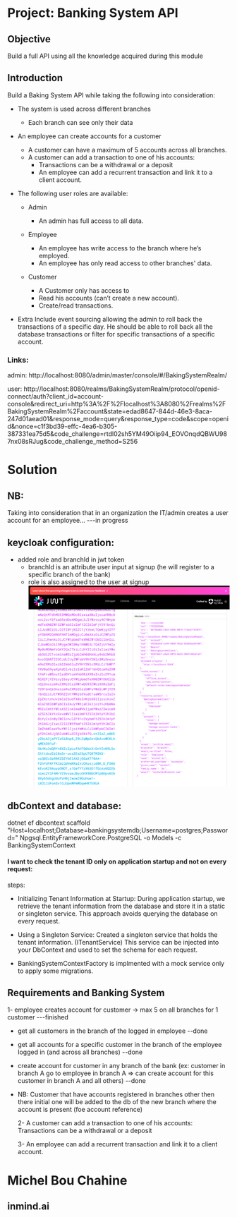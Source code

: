 # Project: Banking System API
## Objective
Build a full API using all the knowledge acquired during this module

## Introduction
Build a Baking System API while taking the following into consideration:

- The system is used across different branches
  - Each branch can see only their data
  
- An employee can create accounts for a customer
  - A customer can have a maximum of 5 accounts across all branches.
  - A customer can add a transaction to one of his accounts:
    - Transactions can be a withdrawal or a deposit
    - An employee can add a recurrent transaction and link it to a client account.

- The following user roles are available:
  - Admin
    - An admin has full access to all data.
      
  - Employee
    - An employee has write access to the branch where he’s employed.
    - An employee has only read access to other branches' data.
      
  - Customer
    - A Customer only has access to
    - Read his accounts (can’t create a new account).
    - Create/read transactions.
      
- Extra
Include event sourcing allowing the admin to roll back the transactions of a specific day. He should be able to roll
back all the database transactions or filter for specific transactions of a specific account.

### Links:

admin: http://localhost:8080/admin/master/console/#/BakingSystemRealm/

user: http://localhost:8080/realms/BakingSystemRealm/protocol/openid-connect/auth?client_id=account-console&redirect_uri=http%3A%2F%2Flocalhost%3A8080%2Frealms%2FBakingSystemRealm%2Faccount&state=edad8647-844d-46e3-8aca-247d01aead01&response_mode=query&response_type=code&scope=openid&nonce=c1f3bd39-effc-4ea6-b305-387331ea75d5&code_challenge=rtdl02sh5YM49Oiip94_EOVOnqdQBWU987nx08sRJug&code_challenge_method=S256

# Solution

## NB:
Taking into consideration that in an organization the IT/admin creates a user account for an employee... ---in progress

## keycloak configuration:
- added role and branchId in jwt token
  - branchId is an attribute user input at signup (he will register to a specific branch of the bank)
  - role is also assigned to the user at signup
![alt text](images/img1.png)

## dbContext and database:
dotnet ef dbcontext scaffold "Host=localhost;Database=bankingsystemdb;Username=postgres;Password=<pass>" Npgsql.EntityFrameworkCore.PostgreSQL -o Models -c BankingSystemContext 
#### I want to check the tenant ID only on application startup and not on every request:
steps:
 - Initializing Tenant Information at Startup: During application startup, we
retrieve the tenant information from the database and store it in a static or singleton service. 
This approach avoids querying the database on every request.

 - Using a Singleton Service: Created a singleton service that holds the tenant information. (ITenantService)
This service can be injected into your DbContext and used to set the schema for each request.

- BankingSystemContextFactory is implmented with a mock service only to apply some migrations.

## Requirements and Banking System
  1- employee creates account for customer -> max 5 on all branches for 1 customer ---finished

- get all customers in the branch of the logged in employee --done
- get all accounts for a specific customer in the branch of the employee logged in (and across all branches) --done
- create account for customer in any branch of the bank (ex: customer in branch A go to employee in branch A => can create account for this customer in branch A and all others) --done
- NB: Customer that have accounts registered in branches other then there initial one will be added to the db of the new branch where the account is present (foe account reference)


  2- A customer can add a transaction to one of his accounts: Transactions can be a withdrawal or a deposit

  3- An employee can add a recurrent transaction and link it to a client account.

# Michel Bou Chahine
## inmind.ai